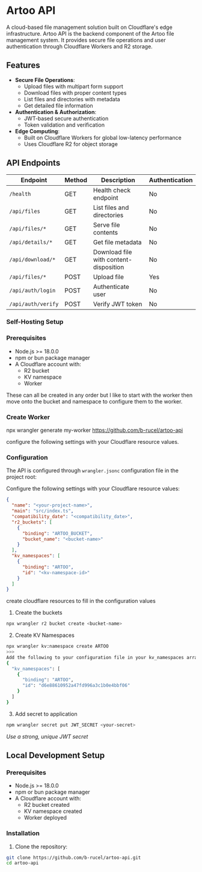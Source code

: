 # Artoo API

A cloud-based file management solution built on Cloudflare's edge infrastructure.
Artoo API is the backend component of the Artoo file management system. It provides secure file operations and user authentication through Cloudflare Workers and R2 storage.

## Features

- **Secure File Operations**:
  - Upload files with multipart form support
  - Download files with proper content types
  - List files and directories with metadata
  - Get detailed file information
- **Authentication & Authorization**:
  - JWT-based secure authentication
  - Token validation and verification
- **Edge Computing**:
  - Built on Cloudflare Workers for global low-latency performance
  - Uses Cloudflare R2 for object storage

## API Endpoints

| Endpoint | Method | Description | Authentication |
|----------|--------|-------------|----------------|
| `/health` | GET | Health check endpoint | No |
| `/api/files` | GET | List files and directories | No |
| `/api/files/*` | GET | Serve file contents | No |
| `/api/details/*` | GET | Get file metadata | No |
| `/api/download/*` | GET | Download file with content-disposition | No |
| `/api/files/*` | POST | Upload file | Yes |
| `/api/auth/login` | POST | Authenticate user | No |
| `/api/auth/verify` | POST | Verify JWT token | No |

### Self-Hosting Setup

### Prerequisites

- Node.js >= 18.0.0
- npm or bun package manager
- A Cloudflare account with:
  - R2 bucket
  - KV namespace
  - Worker

These can all be created in any order but I like to start with the worker then move onto the bucket and namespace to configure them to the worker.


### Create Worker

npx wrangler generate my-worker https://github.com/b-rucel/artoo-api <project-name>

configure the following settings with your Cloudflare resource values.

### Configuration

The API is configured through `wrangler.jsonc` configuration file in the project root:

Configure the following settings with your Cloudflare resource values:
```json
{
  "name": "<your-project-name>",
  "main": "src/index.ts",
  "compatibility_date": "<compatibility_date>",
  "r2_buckets": [
    {
      "binding": "ARTOO_BUCKET",
      "bucket_name": "<bucket-name>"
    }
  ],
  "kv_namespaces": [
    {
      "binding": "ARTOO",
      "id": "<kv-namespace-id>"
    }
  ]
}
```

create cloudflare resources to fill in the configuration values

1. Create the buckets
```bash
npx wrangler r2 bucket create <bucket-name>
```

2. Create KV Namespaces
```bash
npx wrangler kv:namespace create ARTOO
>>>
Add the following to your configuration file in your kv_namespaces array:
{
  "kv_namespaces": [
    {
      "binding": "ARTOO",
      "id": "d6e88610952a47fd996a3c1b0e4bbf06"
    }
  ]
}
```

3. Add secret to application
```bash
npm wrangler secret put JWT_SECRET <your-secret>
```
*Use a strong, unique JWT secret*




## Local Development Setup

### Prerequisites

- Node.js >= 18.0.0
- npm or bun package manager
- A Cloudflare account with:
  - R2 bucket created
  - KV namespace created
  - Worker deployed

### Installation

1. Clone the repository:
```bash
git clone https://github.com/b-rucel/artoo-api.git
cd artoo-api
```



